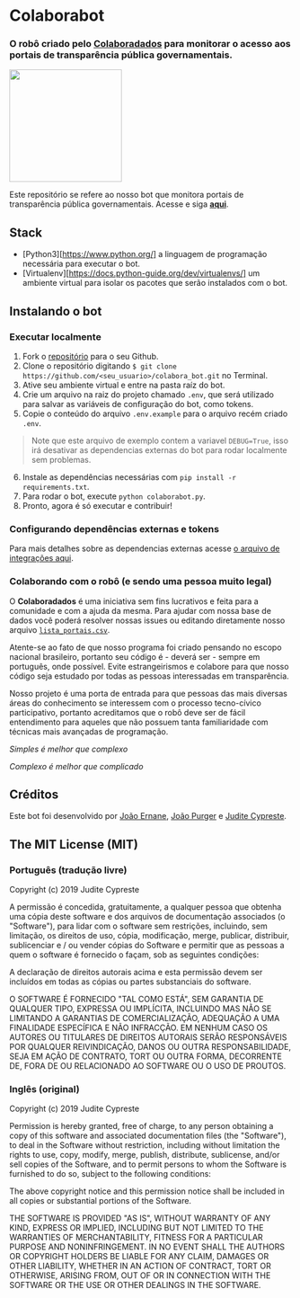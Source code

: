 # Colaborabot

### O robô criado pelo [Colaboradados](https://colaboradados.com.br/) para monitorar o acesso aos portais de transparência pública governamentais.


<a href="https://twitter.com/colaboradados"> <img src="colaboradados_twitter_logo.png" width="200"></a>

Este repositório se refere ao nosso bot que monitora portais de transparência pública governamentais. Acesse e siga [**aqui**](https://twitter.com/colabora_bot).

## Stack

- [Python3][https://www.python.org/] a linguagem de programação necessária para executar o bot.
- [Virtualenv][https://docs.python-guide.org/dev/virtualenvs/] um ambiente virtual para isolar os pacotes que serão instalados com o bot.

## Instalando o bot

### Executar localmente

1. Fork o [repositório](https://github.com/colaboradados/colabora_bot) para o seu Github.
2. Clone o repositório digitando `$ git clone https://github.com/<seu_usuario>/colabora_bot.git` no Terminal.
3. Ative seu ambiente virtual e entre na pasta raíz do bot.
4. Crie um arquivo na raiz do projeto chamado `.env`, que será utilizado para salvar as variáveis de configuração do bot, como tokens.
5. Copie o conteúdo do arquivo `.env.example` para o arquivo recém criado `.env`.
> Note que este arquivo de exemplo contem a variavel `DEBUG=True`, isso irá desativar as dependencias externas do bot para rodar localmente sem problemas.
6. Instale as dependências necessárias com `pip install -r requirements.txt`.
7. Para rodar o bot, execute `python colaborabot.py`.
8. Pronto, agora é só executar e contribuir!

### Configurando dependências externas e tokens
Para mais detalhes sobre as dependencias externas acesse [o arquivo de integrações aqui](/docs/INTEGRACOES.md).

### Colaborando com o robô (e sendo uma pessoa muito legal)

O **Colaboradados** é uma iniciativa sem fins lucrativos e feita para a comunidade e com a ajuda da mesma. Para ajudar com nossa base de dados você poderá resolver nossas issues ou editando diretamente nosso arquivo [`lista_portais.csv`](/dados/lista_portais.csv).

Atente-se ao fato de que nosso programa foi criado pensando no escopo nacional brasileiro, portanto seu código é - deverá ser - sempre em português, onde possível. Evite estrangeirismos e colabore para que nosso código seja estudado por todas as pessoas interessadas em transparência.

Nosso projeto é uma porta de entrada para que pessoas das mais diversas áreas do conhecimento se interessem com o processo tecno-cívico participativo, portanto acreditamos que o robô deve ser de fácil entendimento para aqueles que não possuem tanta familiaridade com técnicas mais avançadas de programação.

_Simples é melhor que complexo_

_Complexo é melhor que complicado_

## Créditos

Este bot foi desenvolvido por [João Ernane](https://github.com/jovemadulto), [João Purger](https://github.com/JCPurger) e [Judite Cypreste](https://juditecypreste.github.io).

## The MIT License (MIT)

### Português (tradução livre)

Copyright (c) 2019 Judite Cypreste

A permissão é concedida, gratuitamente, a qualquer pessoa que obtenha uma cópia deste software e dos arquivos de documentação associados (o "Software"), para lidar com o software sem restrições, incluindo, sem limitação, os direitos de uso, cópia, modificação, merge, publicar, distribuir, sublicenciar e / ou vender cópias do Software e permitir que as pessoas a quem o software é fornecido o façam, sob as seguintes condições:

A declaração de direitos autorais acima e esta permissão devem ser incluídos em todas as cópias ou partes substanciais do software.

O SOFTWARE É FORNECIDO "TAL COMO ESTÁ", SEM GARANTIA DE QUALQUER TIPO, EXPRESSA OU IMPLÍCITA, INCLUINDO MAS NÃO SE LIMITANDO A GARANTIAS DE COMERCIALIZAÇÃO, ADEQUAÇÃO A UMA FINALIDADE ESPECÍFICA E NÃO INFRACÇÃO. EM NENHUM CASO OS AUTORES OU TITULARES DE DIREITOS AUTORAIS SERÃO RESPONSÁVEIS POR QUALQUER REIVINDICAÇÃO, DANOS OU OUTRA RESPONSABILIDADE, SEJA EM AÇÃO DE CONTRATO, TORT OU OUTRA FORMA, DECORRENTE DE, FORA DE OU RELACIONADO AO SOFTWARE OU O USO DE PROUTOS.

### Inglês (original)

Copyright (c) 2019 Judite Cypreste

Permission is hereby granted, free of charge, to any person obtaining a copy of this software and associated documentation files (the "Software"), to deal in the Software without restriction, including without limitation the rights to use, copy, modify, merge, publish, distribute, sublicense, and/or sell copies of the Software, and to permit persons to whom the Software is furnished to do so, subject to the following conditions:

The above copyright notice and this permission notice shall be included in all copies or substantial portions of the Software.

THE SOFTWARE IS PROVIDED "AS IS", WITHOUT WARRANTY OF ANY KIND, EXPRESS OR IMPLIED, INCLUDING BUT NOT LIMITED TO THE WARRANTIES OF MERCHANTABILITY, FITNESS FOR A PARTICULAR PURPOSE AND NONINFRINGEMENT. IN NO EVENT SHALL THE AUTHORS OR COPYRIGHT HOLDERS BE LIABLE FOR ANY CLAIM, DAMAGES OR OTHER LIABILITY, WHETHER IN AN ACTION OF CONTRACT, TORT OR OTHERWISE, ARISING FROM, OUT OF OR IN CONNECTION WITH THE SOFTWARE OR THE USE OR OTHER DEALINGS IN THE SOFTWARE.
